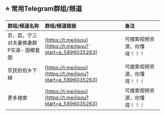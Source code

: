 ## ⭐️ 常用Telegram群组/频道
|群组/频道名称|群组/频道链接|备注|
|:--|:--|:--|
|京，昆，宁三对夫妻换妻群P实录- 国模套图|[https://t.me/jisou](https://t.me/jisou?start=a_5896035263)|可搜索视频资源，你懂得！！！|
|农民伯伯乡下妹|[https://t.me/jisou](https://t.me/jisou?start=a_5896035263)|可搜索视频资源，你懂得！！！|
|更多搜索|[https://t.me/jisou](https://t.me/jisou?start=a_5896035263)|可搜索视频资源，你懂得！！！|




